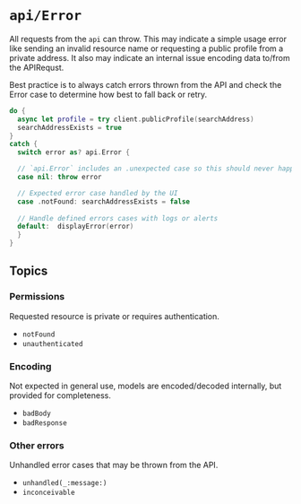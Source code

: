 # ``api/Error``

All requests from the ``api`` can throw. This may indicate a simple usage error like sending an invalid resource name or requesting a public profile from a private address. It also may indicate an internal issue encoding data to/from the APIRequst.

Best practice is to always catch errors thrown from the API and check the Error case to determine how best to fall back or retry.

```swift
do {
  async let profile = try client.publicProfile(searchAddress)
  searchAddressExists = true
}
catch {
  switch error as? api.Error {

  // `api.Error` includes an .unexpected case so this should never happen
  case nil: throw error

  // Expected error case handled by the UI
  case .notFound: searchAddressExists = false
  
  // Handle defined errors cases with logs or alerts
  default:  displayError(error)
  }
}
```

## Topics

### Permissions

Requested resource is private or requires authentication.

- ``notFound``
- ``unauthenticated``

### Encoding

Not expected in general use, models are encoded/decoded internally, but provided for completeness.

- ``badBody``
- ``badResponse``

### Other errors 

Unhandled error cases that may be thrown from the API.

- ``unhandled(_:message:)``
- ``inconceivable``
